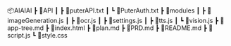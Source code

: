📦AIAIAI
 ┣ 📂API
 ┃ ┣ 📜puterAPI.txt
 ┃ ┗ 📜PuterAuth.txt
 ┣ 📂modules
 ┃ ┣ 📜imageGeneration.js
 ┃ ┣ 📜ocr.js
 ┃ ┣ 📜settings.js
 ┃ ┣ 📜tts.js
 ┃ ┗ 📜vision.js
 ┣ 📜app-tree.md
 ┣ 📜index.html
 ┣ 📜plan.md
 ┣ 📜PRD.md
 ┣ 📜README.md
 ┣ 📜script.js
 ┗ 📜style.css